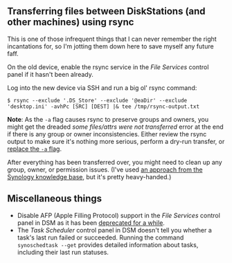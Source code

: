 <!--
  # This file is distributed under under the Creative Commons
  # Attribution 4.0 International License. To view a copy of this
  # license, please visit <http://creativecommons.org/licenses/by/4.0/>.

  description: Read Damien Dart's notes on setting up, using, and troubleshooting a Synology DiskStation.
  title: Synology DiskStation Notes
  twigTemplate: .templates/notes-base.html.twig
-->

Transferring files between DiskStations (and other machines) using rsync
------------------------------------------------------------------------

This is one of those infrequent things that I can never remember the
right incantations for, so I'm jotting them down here to save myself any
future faff.

On the old device, enable the rsync service in the _File Services_
control panel if it hasn't been already.

Log into the new device via SSH and run a big ol' rsync command:

```
$ rsync --exclude '.DS_Store' --exclude '@eaDir' --exclude 'desktop.ini' -avhPc [SRC] [DEST] |& tee /tmp/rsync-output.txt
```

<div class="admonition admonition--info">
  <p><b>Note</b>: As the <code>-a</code> flag causes rsync to preserve
    groups and owners, you might get the dreaded <em>some files/attrs
    were not transferred</em> error at the end if there is any group or
    owner inconsistencies. Either review the rsync output to make sure
    it's nothing more serious, perform a dry-run transfer, or
    <a href="https://explainshell.com/explain?cmd=rsync+-a">replace the
    <code>-a</code> flag</a>.
</div>

After everything has been transferred over, you might need to clean up
any group, owner, or permission issues. (I've used [an approach from the
Synology knowledge base][2], but it's pretty heavy-handed.)

[2]: <https://www.synology.com/en-us/knowledgebase/DSM/tutorial/Management/Revert_to_Windows_ACL_permission>


Miscellaneous things
--------------------

  - Disable AFP (Apple Filling Protocol) support in the _File Services_
    control panel in DSM as it has been [deprecated for a while][3].
  - The _Task Scheduler_ control panel in DSM doesn't tell you whether a
    task's last run failed or succeeded.  Running the command
    `synoschedtask --get` provides detailed information about tasks,
    including their last run statuses.

[3]: <https://www.macworld.com/article/3600899/using-afp-to-share-a-mac-drive-its-time-to-change.html>
